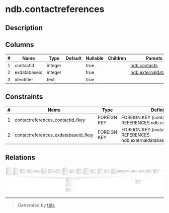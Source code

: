 # ndb.contactreferences

## Description

## Columns

| # | Name         | Type    | Default | Nullable | Children | Parents                                           | Comment |
| - | ------------ | ------- | ------- | -------- | -------- | ------------------------------------------------- | ------- |
| 1 | contactid    | integer |         | true     |          | [ndb.contacts](ndb.contacts.md)                   |         |
| 2 | exdatabaseid | integer |         | true     |          | [ndb.externaldatabases](ndb.externaldatabases.md) |         |
| 3 | identifier   | text    |         | true     |          |                                                   |         |

## Constraints

| # | Name                                | Type        | Definition                                                                 |
| - | ----------------------------------- | ----------- | -------------------------------------------------------------------------- |
| 1 | contactreferences_contactid_fkey    | FOREIGN KEY | FOREIGN KEY (contactid) REFERENCES ndb.contacts(contactid)                 |
| 2 | contactreferences_exdatabaseid_fkey | FOREIGN KEY | FOREIGN KEY (exdatabaseid) REFERENCES ndb.externaldatabases(extdatabaseid) |

## Relations

![er](ndb.contactreferences.svg)

---

> Generated by [tbls](https://github.com/k1LoW/tbls)